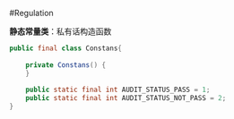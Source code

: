 #Regulation

**静态常量类**：私有话构造函数 

```java
public final class Constans{
  
    private Constans() {
    }
  
    public static final int AUDIT_STATUS_PASS = 1;
    public static final int AUDIT_STATUS_NOT_PASS = 2;
}
```

